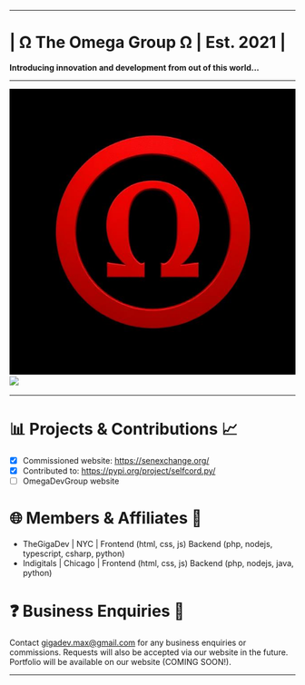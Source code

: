 ***
# | Ω The Omega Group Ω | Est. 2021 |
**Introducing innovation and development from out of this world...**
***

![logo](files/omega.jpg)
[![](https://skillicons.dev/icons?i=html,css,php,js,nodejs,typescript,java,py,cs,git,github,unity)](https://skillicons.dev)
***

# 📊 Projects & Contributions 📈
- [x] Commissioned website: https://senexchange.org/
- [x] Contributed to: https://pypi.org/project/selfcord.py/
- [ ] OmegaDevGroup website

# 🌐 Members & Affiliates 👾
- TheGigaDev | NYC | Frontend (html, css, js) Backend (php, nodejs, typescript, csharp, python)
- Indigitals | Chicago | Frontend (html, css, js) Backend (php, nodejs, java, python)

# ❓ Business Enquiries 💬
Contact gigadev.max@gmail.com for any business enquiries or commissions. Requests will also be
accepted via our website in the future. Portfolio will be available on our website (COMING SOON!).
***
